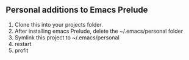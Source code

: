 ## Personal additions to Emacs Prelude

1. Clone this into your projects folder.
1. After installing emacs Prelude, delete the ~/.emacs/personal folder
1. Symlink this project to ~/.emacs/personal
1. restart
1. profit

